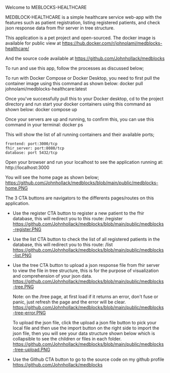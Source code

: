 Welcome to MEBLOCKS-HEALTHCARE

MEDBLOCK-HEALTHCARE is a simple healthcare service web-app with the features such as patient registration, listing registered patients, and check json response data from fhir server in tree structure.

This application is a pet project and open-sourced. The docker image is available for public view at https://hub.docker.com/r/johnolami/medblocks-healthcare/

And the source code available at https://github.com/Johnhollack/medblocks

To run and use this app, follow the processes as discussed below;

To run with Docker Compose or Docker Desktop, you need to first pull the container image using this command as shown below: 
    docker pull johnolami/medblocks-healthcare:latest

Once you've successfully pull this to your Docker desktop, cd to the project directory and run start your docker containers using this command as shown below:
    docker compose up

Once your servers are up and running, to confirm this, you can use this command in your terminal: 
    docker ps

This will show the list of all running containers and their available ports;

    frontend: port:3000/tcp
    fhir_server: port:8080/tcp
    database: port 5432/tcp

Open your browser and run your localhost to see the application running at: 
    http://localhost:3000


You will see the home page as shown below;
    https://github.com/Johnhollack/medblocks/blob/main/public/medblocks-home.PNG

The 3 CTA buttons are navigators to the differents pages/routes on this application. 

- Use the register CTA button to register a new patient to the fhir database, this will redirect you to this route: /register
    https://github.com/Johnhollack/medblocks/blob/main/public/medblocks-register.PNG

- Use the list CTA button to check the list of all registered patients in the database, this will redirect you to this route: /list
    https://github.com/Johnhollack/medblocks/blob/main/public/medblocks-list.PNG

- Use the tree CTA button to upload a json response file from fhir server to view the file in tree structure, this is for the purpose of visualization and comprehension of your json data.
    https://github.com/Johnhollack/medblocks/blob/main/public/medblocks-tree.PNG

    Note: on the /tree page, at first load if it returns an error, don't fuse or panic, just refresh the page and the error will be clear.
    https://github.com/Johnhollack/medblocks/blob/main/public/medblocks-tree-error.PNG

    To upload the json file, click the upload a json file button to pick your local file and then use the import button on the right side to import the json file, then you will see your data structure shown below which is collapsible to see the children or files in each folder.
    https://github.com/Johnhollack/medblocks/blob/main/public/medblocks-tree-upload.PNG

- Use the Github CTA button to go to the source code on my github profile https://github.com/Johnhollack/medblocks








